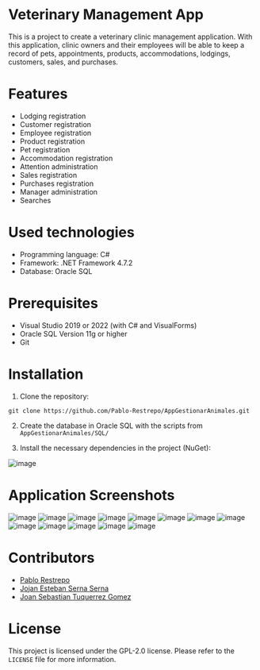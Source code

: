 # Veterinary Management App
This is a project to create a veterinary clinic management application. With this application, clinic owners and their employees will be able to keep a record of pets, appointments, products, accommodations, lodgings, customers, sales, and purchases.

# Features
* Lodging registration
* Customer registration
* Employee registration
* Product registration
* Pet registration
* Accommodation registration
* Attention administration
* Sales registration
* Purchases registration
* Manager administration
* Searches

# Used technologies
* Programming language: C#
* Framework: .NET Framework 4.7.2
* Database: Oracle SQL

# Prerequisites
* Visual Studio 2019 or 2022 (with C# and VisualForms)
* Oracle SQL Version 11g or higher
* Git

# Installation
1. Clone the repository:
```
git clone https://github.com/Pablo-Restrepo/AppGestionarAnimales.git
```
2. Create the database in Oracle SQL with the scripts from `AppGestionarAnimales/SQL/`

3. Install the necessary dependencies in the project (NuGet):

![image](https://user-images.githubusercontent.com/67757313/216800212-122a98bc-b220-4609-8882-76ad9c616bf1.png)

# Application Screenshots
![image](https://user-images.githubusercontent.com/67757313/216801303-146dca4a-ebdc-4c36-8168-ed7d81d2df02.png)
![image](https://user-images.githubusercontent.com/67757313/216801315-0068de7c-7f9f-4043-8417-545ff167576b.png)
![image](https://user-images.githubusercontent.com/67757313/216801321-f0440aea-b7fb-4c9c-be2f-dbf577269da2.png)
![image](https://user-images.githubusercontent.com/67757313/216801330-f2f4a185-c3fc-4403-81a3-ffd5596d4774.png)
![image](https://user-images.githubusercontent.com/67757313/216801334-225001c6-6b62-4d9c-b37b-7d77b6bac6f9.png)
![image](https://user-images.githubusercontent.com/67757313/216801341-66b1e8ee-1c17-4ce0-800b-c6edaae2baeb.png)
![image](https://user-images.githubusercontent.com/67757313/216801354-03bc38da-5298-4bee-b742-de96be21b661.png)
![image](https://user-images.githubusercontent.com/67757313/216801368-f06bce3b-0cb0-4390-9894-571513ea373c.png)
![image](https://user-images.githubusercontent.com/67757313/216801383-a160fc84-f11b-4844-9ca4-d00b05ef68dc.png)
![image](https://user-images.githubusercontent.com/67757313/216801392-42db4604-bd3c-4ca9-be6f-33166d6a23c8.png)
![image](https://user-images.githubusercontent.com/67757313/216801402-ac8ab08f-db90-470f-af96-9d9c2bb3e6e2.png)
![image](https://user-images.githubusercontent.com/67757313/216801413-4fab8a2f-087d-48a5-a661-a940f73c95f6.png)
![image](https://user-images.githubusercontent.com/67757313/216801283-d099c418-1e96-4671-8499-06e2f7afdc08.png)

# Contributors
* [Pablo Restrepo ](https://github.com/Pablo-Restrepo)
* [Jojan Esteban Serna Serna](https://github.com/Jojan-Esteban-Serna)
* [Joan Sebastian Tuquerrez Gomez](https://github.com/SebastianTuquerrezG)

# License
This project is licensed under the GPL-2.0 license. Please refer to the `LICENSE` file for more information.
